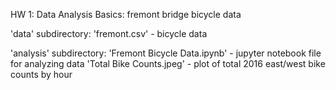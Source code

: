 HW 1: Data Analysis Basics: fremont bridge bicycle data

'data' subdirectory:
	'fremont.csv' - bicycle data

'analysis' subdirectory:
	'Fremont Bicycle Data.ipynb' - jupyter notebook file for analyzing data
	'Total Bike Counts.jpeg'     - plot of total 2016 east/west bike counts by hour
